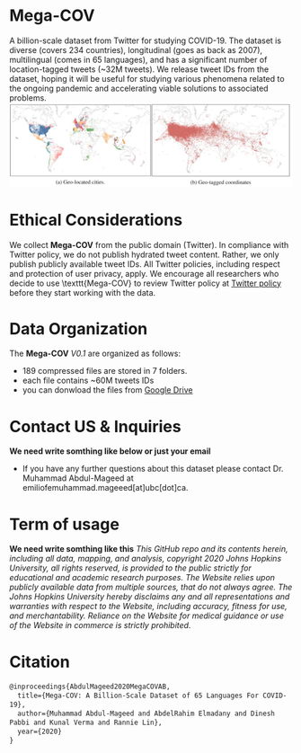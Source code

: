# Mega-COV
A billion-scale dataset from Twitter for studying COVID-19. The dataset is diverse (covers 234 countries), longitudinal (goes as back as 2007), multilingual (comes in 65 languages), and has a significant number of location-tagged tweets (~32M tweets). We release tweet IDs from the dataset, hoping it will be useful for studying various phenomena related to the ongoing pandemic and accelerating viable solutions to associated problems. 
![Image description](megacov.jpg)
# Ethical Considerations
We collect **Mega-COV** from the public domain (Twitter). In compliance with Twitter policy, we do not publish hydrated tweet content. Rather, we only publish publicly available tweet IDs. All Twitter policies, including respect and protection of user privacy, apply. We encourage all researchers who decide to use \texttt{Mega-COV} to review Twitter policy at [Twitter policy](https://developer.twitter.com/en/developer-terms/policy) before they start working with the data. 

# Data Organization
The **Mega-COV** *V0.1* are organized as follows:
- 189 compressed files are stored in 7 folders.
- each file contains ~60M tweets IDs
- you can donwload the files from [Google Drive](https://drive.google.com/drive/folders/1t3xZVi7iRBLJWm3xkXTZj-JDGD_opr55?usp=sharing)

# Contact US & Inquiries
**We need write somthing like below or just your email**
- If you have any further questions about this dataset please contact Dr. Muhammad Abdul-Mageed at emiliofemuhammad.mageeed[at]ubc[dot]ca.
# Term of usage
**We need write somthing like this**
*This GitHub repo and its contents herein, including all data, mapping, and analysis, copyright 2020 Johns Hopkins University, all rights reserved, is provided to the public strictly for educational and academic research purposes. The Website relies upon publicly available data from multiple sources, that do not always agree. The Johns Hopkins University hereby disclaims any and all representations and warranties with respect to the Website, including accuracy, fitness for use, and merchantability. Reliance on the Website for medical guidance or use of the Website in commerce is strictly prohibited.*

# Citation
```
@inproceedings{AbdulMageed2020MegaCOVAB,
  title={Mega-COV: A Billion-Scale Dataset of 65 Languages For COVID-19},
  author={Muhammad Abdul-Mageed and AbdelRahim Elmadany and Dinesh Pabbi and Kunal Verma and Rannie Lin},
  year={2020}
}
```
